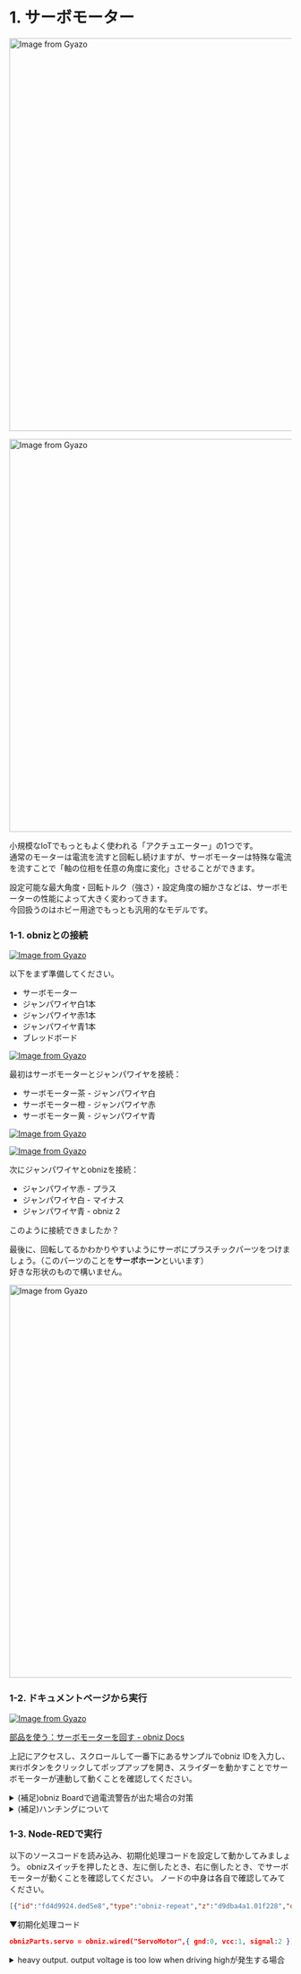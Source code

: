 # 1. サーボモーター

<a href="https://gyazo.com/d0c9462e27bc17845f5a14bb81080897"><img src="https://i.gyazo.com/d0c9462e27bc17845f5a14bb81080897.jpg" alt="Image from Gyazo" width="700"/></a>

<a href="https://gyazo.com/6e51a64cd7b7ddbf16a7937a8561ee3a"><img src="https://i.gyazo.com/6e51a64cd7b7ddbf16a7937a8561ee3a.jpg" alt="Image from Gyazo" width="700"/></a>

小規模なIoTでもっともよく使われる「アクチュエーター」の1つです。  
通常のモーターは電流を流すと回転し続けますが、サーボモーターは特殊な電流を流すことで「軸の位相を任意の角度に変化」させることができます。

設定可能な最大角度・回転トルク（強さ）・設定角度の細かさなどは、サーボモーターの性能によって大きく変わってきます。  
今回扱うのはホビー用途でもっとも汎用的なモデルです。

### 1-1. obnizとの接続

[![Image from Gyazo](https://i.gyazo.com/9e761676b8bffafd044339fdc26199dc.jpg)](https://gyazo.com/9e761676b8bffafd044339fdc26199dc)

以下をまず準備してください。

- サーボモーター
- ジャンパワイヤ白1本
- ジャンパワイヤ赤1本
- ジャンパワイヤ青1本
- ブレッドボード

[![Image from Gyazo](https://i.gyazo.com/7569445e6968343962bec179da49a56c.jpg)](https://gyazo.com/7569445e6968343962bec179da49a56c)

最初はサーボモーターとジャンパワイヤを接続：

- サーボモーター茶 - ジャンパワイヤ白
- サーボモーター橙 - ジャンパワイヤ赤
- サーボモーター黄 - ジャンパワイヤ青

[![Image from Gyazo](https://i.gyazo.com/fe68ac7ea4bd5bd203b84ffd06ec8461.png)](https://gyazo.com/fe68ac7ea4bd5bd203b84ffd06ec8461)

[![Image from Gyazo](https://i.gyazo.com/78e42de894f9c2714afc006e27a0f521.png)](https://gyazo.com/78e42de894f9c2714afc006e27a0f521)

次にジャンパワイヤとobnizを接続：

- ジャンパワイヤ赤 - プラス
- ジャンパワイヤ白 - マイナス
- ジャンパワイヤ青 - obniz 2

このように接続できましたか？

最後に、回転してるかわかりやすいようにサーボにプラスチックパーツをつけましょう。（このパーツのことを**サーボホーン**といいます）  
好きな形状のもので構いません。

<a href="https://gyazo.com/c6cce3627ad4d4e6687e740d2fe2c27b"><img src="https://i.gyazo.com/c6cce3627ad4d4e6687e740d2fe2c27b.jpg" alt="Image from Gyazo" width="700"/></a>

### 1-2. ドキュメントページから実行

[![Image from Gyazo](https://i.gyazo.com/55e78fe8109fb6fc1aac86d150ed8a8e.gif)](https://gyazo.com/55e78fe8109fb6fc1aac86d150ed8a8e)

[部品を使う：サーボモーターを回す - obniz Docs](https://obniz.com/ja/doc/guides/obniz-starter-guide/parts-library/servo-motor)

上記にアクセスし、スクロールして一番下にあるサンプルでobniz IDを入力し、`実行`ボタンをクリックしてポップアップを開き、スライダーを動かすことでサーボモーターが連動して動くことを確認してください。

<details>
<summary>(補足)obniz Boardで過電流警告が出た場合の対策</summary>

[![Image from Gyazo](https://i.gyazo.com/87b44ab127c5f03b63ccce1b9eab71b1.png)](https://gyazo.com/87b44ab127c5f03b63ccce1b9eab71b1)

> **heavy output. output voltage is too low when driving high** が連続して発生することがあります。  
> 単純にこのスクリプトを再起動するか、ブレッドボードを経由して配線を行うかすると改善する場合があります。  
> ジャンパワイヤの抵抗値による過電流か、サーボモーターの個体差（相性）で発生する、ということが多いようです。

どうしても上記が発生してしまう場合は、

- ジャンパワイヤ（何色でもよい）2本
- ブレッドボード

を用意し、以下のように「もともと接続されていた赤いジャンパワイヤ」をobnizから取り外し、2本のジャンパワイヤを使ってブレッドボード上を経由させてobnizの1番ピンに接続してみてください。

[![Image from Gyazo](https://i.gyazo.com/1da8306c935fd4183c9d331a6cad8d0f.png)](https://gyazo.com/1da8306c935fd4183c9d331a6cad8d0f)

</details>

<details>
<summary>(補足)ハンチングについて</summary>

サーボモーターにはその構造上「ハンチング」という現象が起こります。  
これは特定の位置で停止した場合に、細かい振動を起こして完全には停止しない現象です。とくに0度や180度といった端点で発生することが多いため、以下のNode.jsでスクリプトを書くときなどは注意してください。  
（上記ドキュメントページのスライダーでも、一番端へ動かした場合に発生することがあります）
</details>

### 1-3. Node-REDで実行

<!-- [![Image from Gyazo](https://i.gyazo.com/b88f34195bd6883cc732431f49f13c6f.gif)](https://gyazo.com/b88f34195bd6883cc732431f49f13c6f) -->

以下のソースコードを読み込み、初期化処理コードを設定して動かしてみましょう。
obnizスイッチを押したとき、左に倒したとき、右に倒したとき、でサーボモーターが動くことを確認してください。
ノードの中身は各自で確認してみてください。

```json
[{"id":"fd4d9924.ded5e8","type":"obniz-repeat","z":"d9dba4a1.01f228","obniz":"","name":"","interval":"100","code":"msg.payload = await obniz.switch.getWait();\n\nreturn msg;","x":350,"y":320,"wires":[["d2cf9b4d.518638","49f8bacd.ab65e4"]]},{"id":"d2cf9b4d.518638","type":"obniz-function","z":"d9dba4a1.01f228","obniz":"","name":"","code":"let degrees = context.get('degrees')||90; // 角度を保持する変数（無ければ初期化）\r\n\r\nobniz.display.clear(); // 画面を消去\r\n\r\nif (msg.payload === 'push') {\r\n // スイッチが押されている状態\r\n degrees = 45.0;\r\n} else if (msg.payload === 'right') {\r\n // 右にスイッチを倒したとき\r\n degrees = 0.0;\r\n} else if (msg.payload === 'left') {\r\n // 左にスイッチを倒したとき\r\n degrees = 180.0;\r\n} else {\r\n // スイッチが押されていない状態\r\n degrees = 90.0;\r\n}\r\ncontext.set('degrees',degrees);//現在の角度をコンテキストへ保存\r\n\r\n// ディスプレイに角度を表示\r\nobniz.display.print(`Current: ${degrees} deg`);\r\n// サーボを指定の角度まで動かす\r\nobnizParts.servo.angle(degrees);","x":560,"y":320,"wires":[[]]},{"id":"49f8bacd.ab65e4","type":"debug","z":"d9dba4a1.01f228","name":"","active":true,"tosidebar":true,"console":false,"tostatus":false,"complete":"false","statusVal":"","statusType":"auto","x":550,"y":380,"wires":[]}]
```

▼初期化処理コード
```json
obnizParts.servo = obniz.wired("ServoMotor",{ gnd:0, vcc:1, signal:2 });
```

<details>
<summary>heavy output. output voltage is too low when driving highが発生する場合</summary>

[![Image from Gyazo](https://i.gyazo.com/c0c2cc772af37003785f5eb812225a09.png)](https://gyazo.com/c0c2cc772af37003785f5eb812225a09)
Node.jsでもこのような過電流警告が出ます。`Ctrl+C`でいったん終了させてから再度実行してみましょう。
</details>

